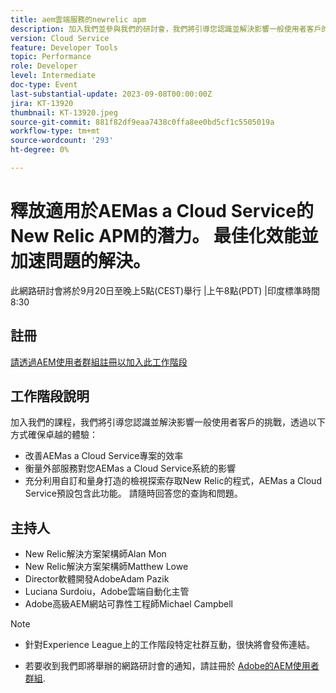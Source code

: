 ```yaml
---
title: aem雲端服務的newrelic apm
description: 加入我們並參與我們的研討會，我們將引導您認識並解決影響一般使用者客戶的挑戰，透過提高AEMas a Cloud Service專案的效率，確保卓越的體驗 |測量外部服務對您AEMas a Cloud Service系統的影響 |充分運用自訂與量身打造的檢視方式。 探索存取New Relic的程式，AEMas a Cloud Service預設包含此功能。 請隨時回答您的查詢和問題。
version: Cloud Service
feature: Developer Tools
topic: Performance
role: Developer
level: Intermediate
doc-type: Event
last-substantial-update: 2023-09-08T00:00:00Z
jira: KT-13920
thumbnail: KT-13920.jpeg
source-git-commit: 881f82df9eaa7438c0ffa8ee0bd5cf1c5505019a
workflow-type: tm+mt
source-wordcount: '293'
ht-degree: 0%

---
```



# 釋放適用於AEMas a Cloud Service的New Relic APM的潛力。 最佳化效能並加速問題的解決。

此網路研討會將於9月20日至晚上5點(CEST)舉行 |上午8點(PDT) |印度標準時間8:30

## 註冊

[請透過AEM使用者群組註冊以加入此工作階段](https://aem-augs.adobe.com/events/details/adobe-experience-manager-aem-learning-chapter-presents-harness-the-power-of-new-relic-apm-for-aem-as-a-cloud-service-boost-performance-amp-rapid-issue-fix/)

## 工作階段說明

加入我們的課程，我們將引導您認識並解決影響一般使用者客戶的挑戰，透過以下方式確保卓越的體驗：
* 改善AEMas a Cloud Service專案的效率
* 衡量外部服務對您AEMas a Cloud Service系統的影響
* 充分利用自訂和量身打造的檢視探索存取New Relic的程式，AEMas a Cloud Service預設包含此功能。 請隨時回答您的查詢和問題。

## 主持人

* New Relic解決方案架構師Alan Mon
* New Relic解決方案架構師Matthew Lowe
* Director軟體開發AdobeAdam Pazik
* Luciana Surdoiu，Adobe雲端自動化主管
* Adobe高級AEM網站可靠性工程師Michael Campbell

>[!NOTE]
>
>* 針對Experience League上的工作階段特定社群互動，很快將會發佈連結。
>
>* 若要收到我們即將舉辦的網路研討會的通知，請註冊於 [Adobe的AEM使用者群組](https://aem-augs.adobe.com/).

